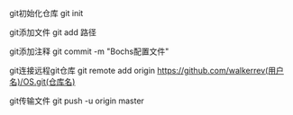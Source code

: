 git初始化仓库
git init

git添加文件
git add 路径

git添加注释
git commit -m "Bochs配置文件"

git连接远程git仓库
git remote add origin https://github.com/walkerrev(用户名)/OS.git(仓库名)

git传输文件
git push -u origin master
